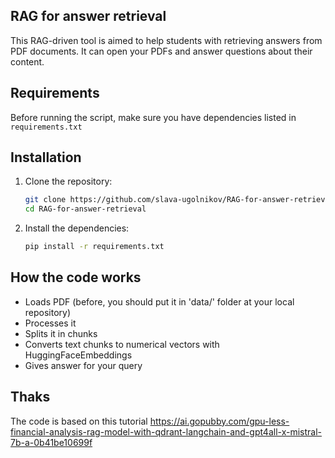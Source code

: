 ## RAG for answer retrieval
This RAG-driven tool is aimed to help students with retrieving answers from PDF documents. It can open your PDFs and answer questions about their content.


## Requirements
Before running the script, make sure you have dependencies listed in `requirements.txt`


## Installation
1. Clone the repository:
   ```bash
   git clone https://github.com/slava-ugolnikov/RAG-for-answer-retrieval.git
   cd RAG-for-answer-retrieval
   
2. Install the dependencies:
   ```bash
   pip install -r requirements.txt


## How the code works
- Loads PDF (before, you should put it in 'data/' folder at your local repository)
- Processes it 
- Splits it in chunks
- Converts text chunks to numerical vectors with HuggingFaceEmbeddings
- Gives answer for your query


## Thaks
The code is based on this tutorial 
https://ai.gopubby.com/gpu-less-financial-analysis-rag-model-with-qdrant-langchain-and-gpt4all-x-mistral-7b-a-0b41be10699f
